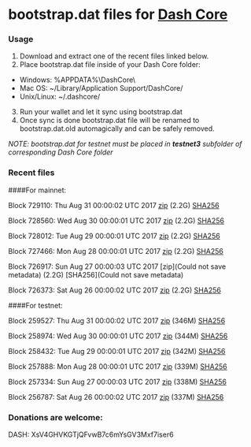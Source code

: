 # bootstrap.dat files for [Dash Core](https://www.dash.org)

### Usage

1. Download and extract one of the recent files linked below.
2. Place bootstrap.dat file inside of your Dash Core folder:
 - Windows: %APPDATA%\DashCore\
 - Mac OS: ~/Library/Application Support/DashCore/
 - Unix/Linux: ~/.dashcore/
3. Run your wallet and let it sync using bootstrap.dat
4. Once sync is done bootstrap.dat file will be renamed to bootstrap.dat.old automagically and can be safely removed.

_NOTE: bootstrap.dat for testnet must be placed in **testnet3** subfolder of corresponding Dash Core folder_

### Recent files

####For mainnet:

Block 729110: Thu Aug 31 00:00:02 UTC 2017 [zip](https://transfer.sh/13koFE/bootstrap.dat.20170831.zip) (2.2G) [SHA256](https://transfer.sh/cEXt9/sha256.txt)

Block 728560: Wed Aug 30 00:00:01 UTC 2017 [zip](https://transfer.sh/oRfLX/bootstrap.dat.20170830.zip) (2.2G) [SHA256](https://transfer.sh/iDA3V/sha256.txt)

Block 728012: Tue Aug 29 00:00:01 UTC 2017 [zip](https://transfer.sh/7JIJJ/bootstrap.dat.20170829.zip) (2.2G) [SHA256](https://transfer.sh/NeeKm/sha256.txt)

Block 727466: Mon Aug 28 00:00:01 UTC 2017 [zip](https://transfer.sh/MS1FD/bootstrap.dat.20170828.zip) (2.2G) [SHA256](https://transfer.sh/zWGll/sha256.txt)

Block 726917: Sun Aug 27 00:00:03 UTC 2017 [zip](Could not save metadata) (2.2G) [SHA256](Could not save metadata)

Block 726373: Sat Aug 26 00:00:02 UTC 2017 [zip](https://transfer.sh/13Tagf/bootstrap.dat.20170826.zip) (2.2G) [SHA256](https://transfer.sh/suGGx/sha256.txt)

####For testnet:

Block 259527: Thu Aug 31 00:00:02 UTC 2017 [zip](https://transfer.sh/EwhLE/bootstrap.dat.20170831.zip) (346M) [SHA256](https://transfer.sh/40Ww1/sha256.txt)

Block 258974: Wed Aug 30 00:00:01 UTC 2017 [zip](https://transfer.sh/nCNoC/bootstrap.dat.20170830.zip) (344M) [SHA256](https://transfer.sh/RVpnH/sha256.txt)

Block 258432: Tue Aug 29 00:00:01 UTC 2017 [zip](https://transfer.sh/hpSJc/bootstrap.dat.20170829.zip) (342M) [SHA256](https://transfer.sh/i1Rxg/sha256.txt)

Block 257888: Mon Aug 28 00:00:01 UTC 2017 [zip](https://transfer.sh/9k5je/bootstrap.dat.20170828.zip) (339M) [SHA256](https://transfer.sh/13LoNs/sha256.txt)

Block 257334: Sun Aug 27 00:00:03 UTC 2017 [zip](https://transfer.sh/dDkXH/bootstrap.dat.20170827.zip) (338M) [SHA256](https://transfer.sh/WlKh2/sha256.txt)

Block 256787: Sat Aug 26 00:00:02 UTC 2017 [zip](https://transfer.sh/57CIh/bootstrap.dat.20170826.zip) (337M) [SHA256](https://transfer.sh/YFas0/sha256.txt)

### Donations are welcome:

DASH: XsV4GHVKGTjQFvwB7c6mYsGV3Mxf7iser6
